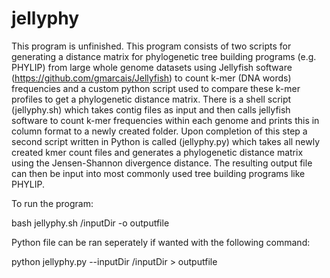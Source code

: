 # jellyphy
This program is unfinished. This program consists of two scripts for generating a distance matrix for phylogenetic tree building programs (e.g. PHYLIP) from large whole genome datasets using Jellyfish software (https://github.com/gmarcais/Jellyfish) to count k-mer (DNA words) frequencies and a custom python script used to compare these k-mer profiles to get a phylogenetic distance matrix. 
There is a shell script (jellyphy.sh) which takes contig files as input and then calls jellyfish software to count k-mer frequencies within each genome and prints this in column format to a newly created folder. Upon completion of this step a second script written in Python is called (jellyphy.py) which takes all newly created kmer count files and generates a phylogenetic distance matrix using the Jensen-Shannon divergence distance. The resulting output file can then be input into most commonly used tree building programs like PHYLIP. 

To run the program:

bash jellyphy.sh /inputDir -o outputfile

Python file can be ran seperately if wanted with the following command:

python jellyphy.py --inputDir /inputDir > outputfile
